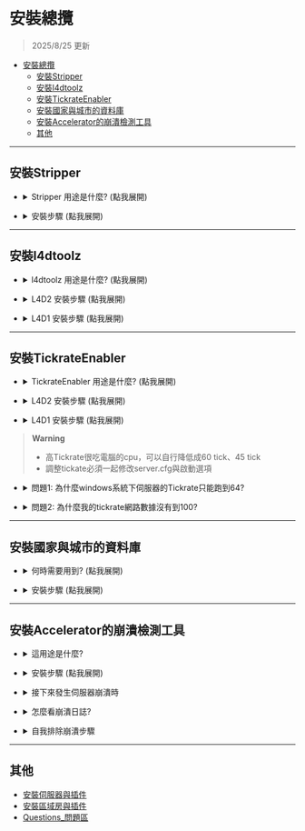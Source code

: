 # 安裝總攬
> 2025/8/25 更新
- [安裝總攬](#安裝總攬)
	- [安裝Stripper](#安裝stripper)
	- [安裝l4dtoolz](#安裝l4dtoolz)
	- [安裝TickrateEnabler](#安裝tickrateenabler)
	- [安裝國家與城市的資料庫](#安裝國家與城市的資料庫)
	- [安裝Accelerator的崩潰檢測工具](#安裝accelerator的崩潰檢測工具)
	- [其他](#其他)

- - - -
## 安裝Stripper
* <details><summary>Stripper 用途是什麼? (點我展開)</summary>

	* 把地圖改造成迷宮
		* [終極地圖](https://github.com/fbef0102/L4D2-Unlimited-Map)
		* [影片範例](https://www.youtube.com/watch?v=I_-QSn8F8Cs)
	* 修改地圖，可以在地圖上新增各種障礙物、道具、機關、屍潮事件、武器變更等等
		* [造物插件](https://github.com/fbef0102/L4D1_2-Plugins/tree/master/l4d2_spawn_props)
		* [地圖修改列表](https://github.com/fbef0102/L4D2-Unlimited-Map#modify--%E5%85%B6%E4%BB%96%E4%BF%AE%E6%94%B9)
</details>

* <details><summary>安裝步驟 (點我展開)</summary>

	1. 到[Stripper:Source網站](https://forums.alliedmods.net/showthread.php?t=39439)點擊SNAPSHOTS AT
	<br/>![image](image/1.jpg)

	2. 往下找最新的版本，依照各自的電腦系統下載對應的版本
	<br/>![image](image/2.jpg)

	3. 解壓縮並移動檔案到伺服器相同的路徑上。最後addons資料夾內看起來如圖片所示，多一個 ```stripper``` 資料夾
	<br/>![image](image/3.jpg)

	4. 重啟伺服器，控制台輸入```stripper_version```確認安裝成功
		```php
		] stripper_version
		"stripper_version" = "1.2.2"
		notify singleplayer replicated
		- Stripper Version
		```
</details>

- - - -
## 安裝l4dtoolz
* <details><summary>l4dtoolz 用途是什麼? (點我展開)</summary>

	* 解鎖伺服器人數上限，有八位以上的玩家可以進入伺服器遊玩
		<br/>![image](image/4.jpg)
	* 最多只能有31位玩家同時在伺服器裡面 (不能超過31人，否則伺服器會崩潰)
		* [多人插件](https://github.com/fbef0102/L4D1_2-Plugins/tree/master/l4dmultislots)
		* [如何戰役模式開八人房](/Tutorial_教學區/Chinese_繁體中文/Game/L4D2/8位玩家遊玩戰役模式)
</details>

* <details><summary>L4D2 安裝步驟 (點我展開)</summary>

	1. 到[l4dtoolz](https://github.com/lakwsh/l4dtoolz/releases)，下載檔案
	<br/>![image](image/5.jpg)

	2. 解壓縮並移動檔案到伺服器相同的路徑上!最後addons資料夾內看起來如圖片所示，多 ```l4dtoolz``` 為名的檔案
	<br/>![image](image/6.jpg)

	3. 寫上以下指令
		* (專屬伺服器) 到```cfg/server.cfg``` (🟥如果檔案不存在，可自己創建🟥)
			```php
			// 此指令來自 l4dtoolz extension: https://github.com/lakwsh/l4dtoolz
			// 最大客戶端 (最大玩家數量): 伺服器內能容納玩家的人數，包含真人 + AI Bot 
			// 此數值不准修改 (max: 31)
			// 伺服器的啟動選項也要寫
			sv_setmax 31

			// 真人玩家允許加入伺服器的人數，不包含AI Bot
			// 自行修改此數值 (範圍1~31)
			sv_maxplayers 18

			// 顯示給外面玩家看到的伺服器空位人數
			sv_visiblemaxplayers 18

			// 為0時，可以從遊戲大廳或透過控制台與伺服器列表直連IP加入伺服器
			// 為0時，從大廳匹配時才會有動態大廳(吸引路人)
			// 為0時，可以使用 _cheats 1
			// 為1時，當有動態大廳時，只能從遊戲大廳加入伺服器
			// 為1時，無論第一位玩家用何種方式加入伺服器都會有動態大廳(吸引路人)
			// 為1時，不能使用 _cheats 1
			sv_allow_lobby_connect_only 1

			// 此指令來自 l4dtoolz extension: https://github.com/lakwsh/l4dtoolz
			// 為1時，強制 _allow_lobby_connect_only為0
			// 為1時，不會處理大廳匹配請求(也不會有lobby reservation cookie)
			sv_force_unreserved 0

			// 此指令來自 l4dtoolz extension: https://github.com/lakwsh/l4dtoolz
			// 1=不驗證SteamID, 0=驗證
			// 本功能可以緩解"No Steam logon(code 6)" 玩家莫名其妙被離線的問題 (僅限開啟狀態下進入的玩家)
			// 開啟本功能會削弱伺服器安全性,且禁止家庭共享功能將失效
			// 注意: 開啟此功能會導致A2S_INFO結果異常,可以透過外掛程式修復: github.com/lakwsh/l4d2_vomit_fix/blob/master/l4d2_a2s_fix.sp
			// 注意: 開啟此功能會導致SteamWorks extension部分功能失效
			sv_steam_bypass 1

			// 此指令來自 l4dtoolz extension: https://github.com/lakwsh/l4dtoolz
			// 1=禁止家庭共享, 開啟本功能可以完全禁止家庭共享帳號(小號)進入伺服器
			sv_anti_sharing 0
			```
		* (區域房) 到```cfg/listenserver.cfg``` (🟥如果檔案不存在，可自己創建🟥)
			```php
			// 真人玩家允許加入伺服器的人數 (不包含AI Bot)
			// 自行修改此數值 (範圍1~8)
			sv_maxplayers 8

			// 顯示給外面玩家看到的伺服器空位人數
			sv_visiblemaxplayers 8
			```

	4. 遊戲預設玩家人數上限只到18位，如果要改變上限，請修改玩家人數上限
		* (專屬伺服器) 如使用其他開服方式或者是linux系統，請輸入啟動參數```+sv_setmax 31```
		<br/>![image](image/7.jpg)
		<br/>![image](image/8.jpg)
		* (區域房) 啟動選項輸入```+sv_setmax 31```
		<br/>![image](image/9.jpg)
		* 🟥 ```sv_setmax```和```sv_maxplayers```是不同的概念
			* sv_setmax (最大客戶端/最大玩家數量) = 伺服器內能容納玩家的人數，包含真人 + AI Bot 
			* sv_maxplayers = 真人玩家允許加入伺服器的人數，不包含AI Bot
		* 🟥 ```sv_setmax```不能設置超過31位，否則伺服器會崩潰

	5. 啟動伺服器
		* 控制台輸入```plugin_print```確認安裝成功，如果沒出現表示你前面步驟有誤或l4dtoolz版本不對
			```php
			] plugin_print
			Loaded plugins:
			0:      "L4DToolZ v2.4.0, https://github.com/lakwsh/l4dtoolz"
			```
		* 控制台輸入```maxplayers```確認數字為31，如果不是31表示你前面步驟有誤或l4dtoolz版本不對
			```php
			] maxplayers
			"maxplayers" is "31"
			```

	6. 安裝插件
		* (專屬伺服器) [l4d_unreservelobby](https://github.com/fbef0102/L4D1_2-Plugins/tree/master/l4d_unreservelobby): 移除伺服器的大廳人數限制，簡單講就是解鎖伺服器，讓第九位以上的玩家可以加入伺服器
		* (專屬伺服器) [l4d2_a2s_fix](https://github.com/lakwsh/l4d2_vomit_fix): 修復A2S_INFO協議問題 (使用sv_steam_bypass功能時才需安裝)
</details>

* <details><summary>L4D1 安裝步驟 (點我展開)</summary>

	1. 到[l4dtoolz](https://github.com/accelerator74/l4dtoolz/releases)，根據你的遊戲與系統選擇其中一個下載
		* windows系統選擇win
		* linux系統比較新的版本選擇linux
		* linux系統比較舊的版本選擇oldlinux
		<br/>![image](image/10.jpg)

	2. 解壓縮並移動檔案到伺服器相同的路徑上!最後addons資料夾內看起來如圖片所示，多一個 ```l4dtoolz``` 資料夾
	<br/>![image](image/11.jpg)

	3. 寫上以下指令
		* (專屬伺服器) 到```cfg/server.cfg``` (🟥如果檔案不存在，可自己創建🟥)
			```php
			// 真人玩家允許加入伺服器的人數 (不包含AI Bot)
			// 自行修改此數值 (範圍1~31)
			sv_maxplayers 18

			// 顯示給外面玩家看到的伺服器空位人數
			sv_visiblemaxplayers 18

			// 為0時，可以從遊戲大廳或透過控制台與伺服器列表直連IP加入伺服器
			// 為0時，從大廳匹配時才會有動態大廳(吸引路人)
			// 為0時，可以使用 _cheats 1
			// 為1時，當有動態大廳時，只能從遊戲大廳加入伺服器
			// 為1時，無論第一位玩家用何種方式加入伺服器都會有動態大廳(吸引路人)
			// 為1時，不能使用 _cheats 1
			sv_allow_lobby_connect_only 1

			// 此指令來自 l4dtoolz extension
			// 為1時，強制 _allow_lobby_connect_only為0
			// 為1時，不會處理大廳匹配請求(也不會有lobby reservation cookie)
			sv_force_unreserved 0
			```
		* (區域房) 到```cfg/listenserver.cfg``` (🟥如果檔案不存在，可自己創建🟥)
			```php
			// 真人玩家允許加入伺服器的人數 (不包含AI Bot)
			// 自行修改此數值 (範圍1~8)
			sv_maxplayers 8

			// 顯示給外面玩家看到的伺服器空位人數
			sv_visiblemaxplayers 8
			```

	4. 遊戲預設玩家人數上限只到18位，如果要改變上限，請修改玩家人數上限
		* (專屬伺服器) 如使用其他開服方式或者是linux系統，請輸入啟動參數```-maxplayers 31```
		<br/>![image](image/12.jpg)
		<br/>![image](image/13.jpg)
		* (區域房) 啟動選項輸入```-maxplayers 31```
		<br/>![image](image/14.jpg)
		* 🟥 maxplayers 和 sv_maxplayers 是不同的概念
			* maxplayers (最大客戶端/最大玩家數量) = 伺服器內能容納玩家的人數，包含真人 + AI Bot 
			* sv_maxplayers = 真人玩家允許加入伺服器的人數，不包含AI Bot
		* 🟥 maxplayers 不能設置超過31位，否則伺服器會崩潰

	5. 啟動伺服器
		* 控制台輸入```meta list```確認安裝成功，如果沒出現表示你前面步驟有誤或l4dtoolz版本不對
			```php
			] meta list
			Listing 11 plugins:
			[04] L4DToolZ (2.0.1) by Accelerator, Ivailosp
			```
		* 控制台輸入```maxplayers```確認數字為31，如果不是31表示你前面步驟有誤或l4dtoolz版本不對
			```php
			] maxplayers
			"maxplayers" is "31"
			```

	6. 安裝插件
		* (專屬伺服器) [l4d_unreservelobby](https://github.com/fbef0102/L4D1_2-Plugins/tree/master/l4d_unreservelobby): 移除伺服器的大廳人數限制，簡單講就是解鎖伺服器，讓第九位以上的玩家可以加入伺服器
</details>

- - - -
## 安裝TickrateEnabler
* <details><summary>TickrateEnabler 用途是什麼? (點我展開)</summary>

	* 解鎖伺服器Tickrate只有30的上限，可以突破到100tick
		* 不知道Tickrate是甚麼請自行Google
		* 簡單說，Tickrate越高越能夠帶來非常流暢的遊戲體驗，精準的射擊判定、連貫的動作，相當於伺服器端的fps
	* 把Tickrate想成是一種更新伺服器狀態的頻率，一秒內更新次數越多，越消耗更多電腦資源，所以高Tickrate很吃電腦的cpu，自行斟酌安裝
</details>

* <details><summary>L4D2 安裝步驟 (點我展開)</summary>

	1. 到[l4dtoolz](https://github.com/lakwsh/l4dtoolz/releases)，下載檔案
		* 你沒看錯，這版本的l4dtoolz包含解鎖伺服器人數上限與Tickrate的功能
		<br/>![image](image/5.jpg)

	2. 解壓縮並移動檔案到伺服器相同的路徑上!最後addons資料夾內看起來如圖片所示，多 ```l4dtoolz``` 為名的檔案
	<br/>![image](image/6.jpg)

	3. 到cfg/server.cfg寫上以下指令
		* 沒有server.cfg檔案則新建
			```php
			// 這是100 Tick的設定，可以自由修改數值
			sm_cvar sv_minrate 				"100000" 	// tickrate * 1000
			sm_cvar sv_maxrate 				"100000" 	// tickrate * 1000
			sm_cvar sv_minupdaterate 		"101"	 	// tickrate +1
			sm_cvar sv_maxupdaterate 		"101"		// tickrate +1
			sm_cvar sv_mincmdrate 			"101"		// tickrate +1
			sm_cvar sv_maxcmdrate 			"101"		// tickrate +1
			sm_cvar rate					"100000" 	// tickrate * 1000
			sm_cvar net_splitpacket_maxrate "50000" 	// (tickrate÷2) * 1000
			sm_cvar fps_max					"0"
			```
	
	4. 輸入參數
		* (專屬伺服器) 伺服器啟動選項輸入參數 ```-tickrate 100```
		<br/>![image](image/15.jpg)
		* (區域房) 啟動選項輸入```-tickrate 100```
		<br/>![image](image/16.jpg)
		
	5. 重啟伺服器，控制台輸入```plugin_print```確認安裝成功
		* 你沒看錯，這版本的l4dtoolz包含解鎖伺服器人數上限與Tickrate的功能
			```php
			] plugin_print
			Loaded plugins:
			0:      "L4DToolZ v2.4.0, https://github.com/lakwsh/l4dtoolz"
			```

	6. 進入遊戲後，打開遊戲控制台輸入```net_graph 4```，會看到有一堆網路數據出現在你的螢幕上，確認Tickrate 為 100
	<br/>![image](image/17.jpg)

	7. 安裝插件
		* [l4d2_vomit_fix](https://github.com/lakwsh/l4d2_vomit_fix): 修正非30tick對抗模式下boomer噴吐距離問題
</details>

* <details><summary>L4D1 安裝步驟 (點我展開)</summary>

	1. 到[Tickrate-Enabler](https://github.com/accelerator74/Tickrate-Enabler/releases)，根據你的遊戲與系統選擇其中一個下載
	<br/>![image](image/18.jpg)

	2. 解壓縮並移動檔案到伺服器相同的路徑上!最後addons資料夾內看起來如圖片所示，多一個 ```tickrate_enabler``` 資料夾
	<br/>![image](image/19.jpg)

	3. 到cfg/server.cfg寫上以下指令
		* 沒有server.cfg檔案則新建
			```php
			// 這是100 Tick的設定，可以自由修改數值
			sm_cvar sv_minrate 				"100000" 	// tickrate * 1000
			sm_cvar sv_maxrate 				"100000" 	// tickrate * 1000
			sm_cvar sv_minupdaterate 		"101"	 	// tickrate +1
			sm_cvar sv_maxupdaterate 		"101"		// tickrate +1
			sm_cvar sv_mincmdrate 			"101"		// tickrate +1
			sm_cvar sv_maxcmdrate 			"101"		// tickrate +1
			sm_cvar rate					"100000" 	// tickrate * 1000
			sm_cvar net_splitpacket_maxrate "50000" 	// (tickrate÷2) * 1000
			sm_cvar fps_max					"0"
			```
	
	4. 輸入參數
		* (專屬伺服器) 伺服器啟動選項輸入參數 ```-tickrate 100```
		<br/>![image](image/20.jpg)
		* (區域房) 啟動選項輸入```-tickrate 100```
		<br/>![image](image/16.jpg)
		
	5. 重啟伺服器，控制台輸入```plugin_print```確認安裝成功
		```php
		] plugin_print
		1:　"Tickrate_Enabler 1.5, ProdigySim"
		```

	6. 進入遊戲後，打開遊戲控制台輸入```net_graph 4```，會看到有一堆網路數據出現在你的螢幕上，確認Tickrate 為 100
	<br/>![image](image/17.jpg)
</details>

> __Warning__ 
> * 高Tickrate很吃電腦的cpu，可以自行降低成60 tick、45 tick
> * 調整tickate必須一起修改server.cfg與啟動選項

* <details><summary>問題1: 為什麼windows系統下伺服器的Tickrate只能跑到64?</summary>

	![image](image/21.jpg)

	* 原因: windows系統的問體
	* 解決方式: 
		* 法一：去跟微軟抱怨
		* 法二：windows降級到windows 7
		* 法三：租一台linux系統
		* 法四：[從大廳匹配到專屬伺服器](/Tutorial_教學區/Chinese_繁體中文/Server/安裝伺服器與插件/README.md#如何從大廳匹配到專屬伺服器)，可以將tickrate變回100，至於為何會這樣，我也不知道
		* 法五: [Windows調整時鐘精度工具](https://b23.tv/NQxIT55)，強制解鎖sv
</details>

* <details><summary>問題2: 為什麼我的tickrate網路數據沒有到100?</summary>

	![image](image/22.jpg)

	* 原因: 受限於你的遊戲內fps影響，只會影響你這位玩家，你的遊戲內fps超過100以上才能享有100 tickrate
	<br/>![image](image/23.jpg)
	* 解決方式: 
		* 法一：調高遊戲的fps，到選項->視訊->進階設定->等待垂直同步改成"已停用"，這選項能夠解鎖遊戲的fps
		<br/>![image](image/24.jpg)
		* 法二：法一沒有用那就去升級你的顯卡
</details>

- - - -
## 安裝國家與城市的資料庫
* <details><summary>何時需要用到? (點我展開)</summary>

	* 有插件需要抓取玩家的IP、國家、城市、地區等等
		* 像是 [cannounce](https://github.com/fbef0102/L4D1_2-Plugins/tree/master/cannounce)
	* 如果你的```addons/sourcemod/extension```資料夾內有安裝geoipcity.ext, geoip2.ext，請移除
</details>

* <details><summary>安裝步驟 (點我展開)</summary>

	1. 註冊 [maxmind.com](https://www.maxmind.com/en/geolite2/signup)

	2. 到個人帳戶: My Account -> MY ACCOUNT -> GeoIP2/GeoLite2 -> Download Files
	<br/>![image](image/25.jpg)

	3. 搜尋 "GeoLite2 Country" 和 "GeoLite2 City" -> 下載資料庫
	<br/>![GeoLite2_Country](image/GeoLite2_Country.jpg)
	<br/>![GeoLite2_City](image/GeoLite2_City.jpg)

	4. 放 GeoLite2-City.mmdb 與 GeoLite2-Country.mmdb 到路徑 ```addons/sourcemod/configs/geoip/``` 資料夾
	<br/>![image](image/26.jpg)
</details>

- - - -
## 安裝Accelerator的崩潰檢測工具
* <details><summary>這用途是什麼?</summary>

	* 當伺服器發生崩潰時，會生成崩潰日誌並上傳到[crash.limetech.org網站](https://crash.limetech.org/)解析
		* 檢測伺服器崩潰, 快速幫服主找出崩潰原因
		* 服主可自行查看崩潰日誌或是分享給有經驗的大佬修復
	* 🟥 目前該工具年久失修，不適用
		* L4D1 linux
		* L4D2 linux且Sourcemod平台為1.12以上的版本
</details>

* <details><summary>安裝步驟 (點我展開)</summary>

	1. 到[Accelerator - Crash Reporting網站](https://forums.alliedmods.net/showthread.php?t=277703)點擊Download，根據你的系統選擇最新版本下載
	<br/>![image](image/27.jpg)
	<br/>![image](image/28.jpg)

	2. 解壓縮並移動檔案到伺服器相同的路徑上!
	<br/>![image](image/29.jpg)

	3. 將以下內容複製貼上到```sourcemod/configs/core.cfg```文件裡面
		* 內容
			```c
			/**
			* SteamID64 (Community ID) that will have ownership of uploaded crash reports.
			* You can share your crash reports with additional users from the website.
			*
			* If unset, your crash reports will be uploaded anonymously and you will not be
			* able to see all of the information.
			*/
			"MinidumpAccount"	"xxxxxxxxxxxxx"

			/**
			* Controls which binaries will be eligible to be processed for symbols and uploaded.
			* Only modules loaded by the server at the time of the crash can be considered.
			*
			* 0 = Disabled: No binaries will be processed or uploaded.
			* 1 = System Only: Only binaries outside of the game directory (where the srcds binary is).
			* 2 = System + Game: Loaded modules outside of the addons/ directory.
			* 3 = System + Game + Addons: All loaded modules.
			*/
			"MinidumpSymbolUpload"	"3"

			/**
			* Controls whether Accelerator can upload complete module binaries when explicitly requested
			* by the processing server. This also respects the value of the MinidumpSymbolUpload setting.
			*/
			"MinidumpBinaryUpload"	"yes"

			/**
			* Controls whether Accelerator does local processing of crash reports before upload.
			* This should only be changed if local processing causes issues such as crashes,
			* the processing server may reject crash reports that have not been presubmitted.
			*/
			"MinidumpPresubmit"	"yes"

			/**
			* URL to upload crash dumps to. Should not be changed.
			*/
			"MinidumpUrl"	"http://crash.limetech.org/submit"

			/**
			* URL to upload processed symbols to. Should not be changed.
			*/
			"MinidumpSymbolUrl"	"http://crash.limetech.org/symbols/submit"

			/**
			* URL to upload binaries to. Should not be changed.
			*/
			"MinidumpBinaryUrl"	"http://crash.limetech.org/binary/submit"
			```
		* 請注意要貼在"Core"{}裡面，如圖片所示
		<br/>![image](image/30.jpg)
	
	4. ```core.cfg```文件內"xxxxxxxxxxxxxxxxx"請改成你的steamid 64
		* [查找自己的steamid 64](https://steamid.io/)
		<br/>![image](image/31.jpg)
		<br/>![image](image/32.jpg)

	5. 啟動伺服器
		* 控制台輸入```sm exts list```確認安裝成功，如果沒出現表示你前面步驟有誤
			```php
			] sm exts list
			Loaded plugins:
			[01] Accelerator (2.x.x-xxxxx): SRCDS Crash Handler
			```
		* ```addons\sourcemod\logs```會出現```accelerator.log```文件，如果沒出現表示你前面步驟有誤 (該文件沒有內容屬正常現象)
		<br/>![image](image/33.jpg)
</details>

* <details><summary>接下來發生伺服器崩潰時</summary>

	1. 當伺服器發生崩潰 (非正常程序關閉)，在下一次啟動伺服器時，將產生崩潰日誌並告知Crash ID
		* ```addons\sourcemod\logs```的```accelerator.log```文件，裡面告訴你崩潰日誌的Crash ID
		* ```addons\sourcemod\logs```會出現```errors_xxxx.log```文件，裡面告訴你崩潰日誌的Crash ID
			```c
			[CRASH] Accelerator uploaded crash dump: Crash ID: WWWWW-YYYY-ZZZZ
			```

	2. 崩潰日誌會自動上傳到[crash.limetech.org網站](https://crash.limetech.org/)，解析需要等到一段時間，要有耐心
		* 將Crash ID輸入即可獲得崩潰日誌
		<br/>![image](image/34.jpg)
		<br/>![image](image/35.jpg)
	
	3. 想知道更多崩潰細節需要登入該網站
		* 用Steam帳密登入，怕的話就不要勉強
		<br/>![image](image/36.jpg)
		* 出現你的崩潰日誌列表，如果沒有，表示你在安裝步驟寫的SteamID 64是錯的
		<br/>![image](image/37.jpg)
		<br/>![image](image/38.jpg)
</details>

* <details><summary>怎麼看崩潰日誌?</summary>

	1. 建議用steam登入查看更多細節
	<br/>![image](image/39.jpg)

	2. 你看不懂崩潰代碼是正常，看得懂你就是valve的工程師，G胖應該邀請你去上班
	
	3. 可以將崩潰日誌分享給有經驗處理過崩潰的大佬或是上網求助
		* (法一) 貼Crash ID給對方
		* (法二) 分享你的崩潰日誌列表給對方，需輸入對方的SteamID 64
		<br/>![image](image/40.jpg)
		<br/>![image](image/41.jpg)
		<br/>![image](image/42.jpg)
</details>

* <details><summary>自我排除崩潰步驟</summary>

	> 當你崩潰到受不了，幾乎想砸爛電腦時，不仿可以嘗試以下步驟自行減少崩潰的機率

	1. 不要使用本地房(區域房, local server, listen server), 去搞一台專屬伺服器
		* [Sourcemod一直都不支援](https://wiki.alliedmods.net/Installing_SourceMod_(simple)#Your_Server), 當你的插件與模組越來越多, 本地房越容易崩潰

	2. [Sourcemod 有新版本則更新](https://www.sourcemod.net/downloads.php?branch=stable)且必須要是Stable Builds
		<br/>![image](image/43.jpg)

	3. [Metamod 有新版本則更新](https://www.metamodsource.net/downloads.php/?branch=stable)且必須要是Stable Builds
		<br/>![image](image/44.jpg)

	4. 控制台輸入```sm plugins list``` 查看所有插件列表
		* 一個一個找原始作者或你當初從哪下載插件的連接，插件如果有新版本則更新
		* 🟥 沒有源碼的插件我一律不建議使用，因為壞掉了也無從修復
		* 🟥 超過十年以上的插件很容易年久失修，更不上現在遊戲版本兼容導致出問題
		
	5. 控制台輸入```sm exts list``` 查看所有extension列表
		* 一個一個找原始作者或你當初從哪下載extension的連接，如果有新版本則更新

	6. ```addons/sourcemod/logs```資料夾底下是否由出現```error_xxx.log```的文件
		* 有的話請打開，雖然都是英文但請嘗試找出錯誤原因並修復
		* 看不懂錯誤原因請洽作者，將錯誤原文直接發給開發者，無須一堆廢話
		* 🟥 必須修復到沒有error為止

	7. 嘗試刪除插件直到找到崩潰原因
		* 刪除一半的插件->測試->崩潰->再刪除刪除一半的插件->測試->崩潰->再刪除刪除一半的插件->重複循環...

	8. 嘗試刪除裝在伺服器內的模組或三方圖直到找到崩潰原因
		* 不建議安裝工作仿訂閱模組在伺服器上 (模組副檔名是.vpk，英文叫Mods)
		* 有些奇葩的三方圖與模組自帶腳本干擾伺服器運作
		* 就像爛插件導致崩潰，也會有爛模組與爛的三方圖導致崩潰

	9. 丟給AI分析，AI雖然資料有限但至少會幫你分析可能的原因
		* 使用的是ChatGPT Pro
		<br/>![image](image/45.jpg)
</details>

- - - -
## 其他
* [安裝伺服器與插件](/Tutorial_教學區/Chinese_繁體中文/Server/安裝伺服器與插件)
* [安裝區域房與插件](/Tutorial_教學區/Chinese_繁體中文/Server/安裝區域房與插件)
* [Questions_問題區](/Questions_問題區/Chinese_繁體中文/伺服器)
